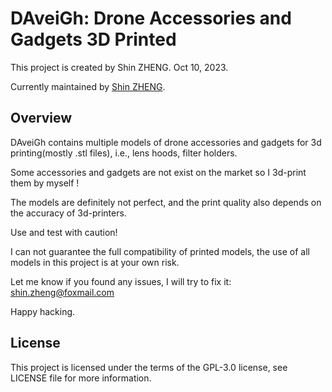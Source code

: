 # DAveiGh: **D**rone **A**ccessories and **G**adgets 3D Printed

This project is created by Shin ZHENG. Oct 10, 2023.

Currently maintained by [Shin ZHENG](shin.zheng@foxmail.com).

## Overview
DAveiGh contains multiple models of drone accessories and gadgets for 3d printing(mostly .stl files), i.e., lens hoods, filter holders.

Some accessories and gadgets are not exist on the market so I 3d-print them by myself !

The models are definitely not perfect, and the print quality also depends on the accuracy of 3d-printers.

Use and test with caution!

I can not guarantee the full compatibility of printed models, the use of all models in this project is at your own risk.

Let me know if you found any issues, I will try to fix it: shin.zheng@foxmail.com

Happy hacking.

## License
This project is licensed under the terms of the GPL-3.0 license, see LICENSE file for more information.
